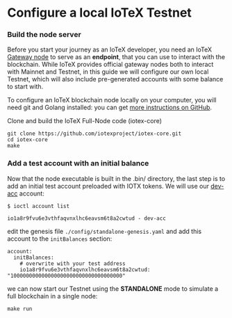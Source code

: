 # Configure a local IoTeX Testnet

### Build the node server <a id="build-the-node-server"></a>

Before you start your journey as an IoTeX developer, you need an IoTeX [Gateway node](https://docs.iotex.io/introduction/node-concept) to serve as an **endpoint**, that you can use to interact with the blockchain. While IoTeX provides official gateway nodes both to interact with Mainnet and Testnet, in this guide we will configure our own local Testnet, which will also include pre-generated accounts with some balance to start with.

To configure an IoTeX blockchain node locally on your computer, you will need git and Golang installed: you can get [more instructions on GitHub](https://github.com/iotexproject/iotex-core#iotex-core).

Clone and build the IoTeX Full-Node code \(iotex-core\)

```text
git clone https://github.com/iotexproject/iotex-core.git
cd iotex-core
make
```

### Add a test account with an initial balance <a id="add-a-test-account-with-initial-balance"></a>

Now that the node executable is built in the .bin/ directory, the last step is to add an initial test account preloaded with IOTX tokens. We will use our [dev-acc](https://docs.iotex.io/ioctl-create-account) account:

```text
$ ioctl account list

io1a8r9fvu6e3vthfaqvnxlhc6eavsm6t8a2cwtud - dev-acc
```

edit the genesis file `./config/standalone-genesis.yaml` and add this account to the `initBalances` section:

```text
account:
  initBalances:
    # overwrite with your test address
    io1a8r9fvu6e3vthfaqvnxlhc6eavsm6t8a2cwtud: "100000000000000000000000000000000000"
```

we can now start our Testnet using the **STANDALONE** mode to simulate a full blockchain in a single node:

```text
make run
```

